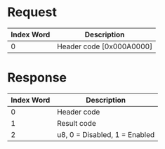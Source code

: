 # Request

| Index Word | Description                |
|------------|----------------------------|
| 0          | Header code \[0x000A0000\] |

# Response

| Index Word | Description                   |
|------------|-------------------------------|
| 0          | Header code                   |
| 1          | Result code                   |
| 2          | u8, 0 = Disabled, 1 = Enabled |